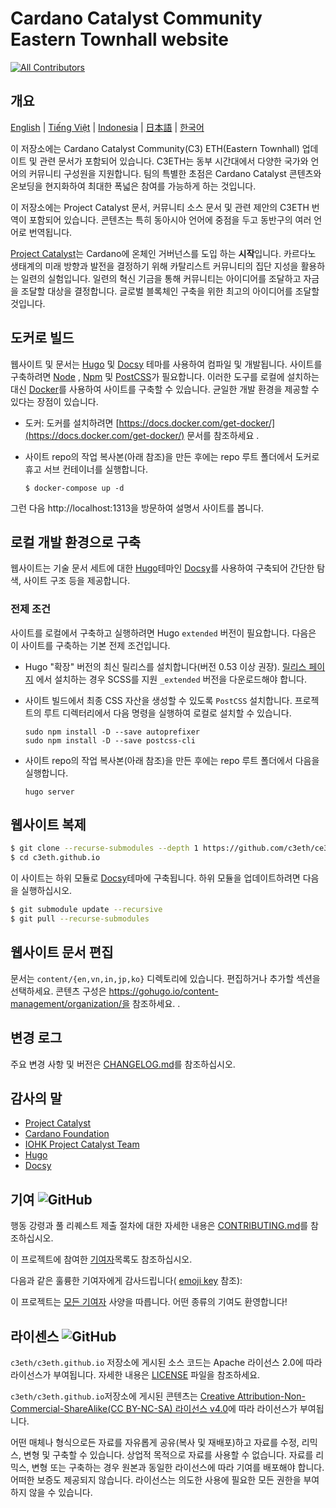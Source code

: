 # Cardano Catalyst Community Eastern Townhall website

<!-- ALL-CONTRIBUTORS-BADGE:START - Do not remove or modify this section -->
[![All Contributors](https://img.shields.io/badge/all_contributors-1-orange.svg?style=flat-square)](#contributors-)
<!-- ALL-CONTRIBUTORS-BADGE:END -->
## 개요

[English](/README/en/README.md) | [Tiếng Việt](/README/vi/README.md) | [Indonesia](/README/id/README.md) | [日本語](/README/ja/README.md) | [한국어](/README/ko/README.md)

이 저장소에는 Cardano Catalyst Community(C3) ETH(Eastern Townhall) 업데이트 및 관련 문서가 포함되어 있습니다. C3ETH는 동부 시간대에서 다양한 국가와 언어의 커뮤니티 구성원을 지원합니다. 팀의 특별한 초점은 Cardano Catalyst 콘텐츠와 온보딩을 현지화하여 최대한 폭넓은 참여를 가능하게 하는 것입니다.

이 저장소에는 Project Catalyst 문서, 커뮤니티 소스 문서 및 관련 제안의 C3ETH 번역이 포함되어 있습니다. 콘텐츠는 특히 동아시아 언어에 중점을 두고 동반구의 여러 언어로 번역됩니다.

[Project Catalyst](https://cardano.ideascale.com/)는 Cardano에 온체인 거버넌스를 도입 하는 **시작**입니다. 카르다노 생태계의 미래 방향과 발전을 결정하기 위해 카탈리스트 커뮤니티의 집단 지성을 활용하는 일련의 실험입니다. 일련의 혁신 기금을 통해 커뮤니티는 아이디어를 조달하고 자금을 조달할 대상을 결정합니다. 글로벌 블록체인 구축을 위한 최고의 아이디어를 조달할 것입니다.

## 도커로 빌드

웹사이트 및 문서는 [Hugo](https://gohugo.io/) 및 [Docsy](https://www.docsy.dev/) 테마를 사용하여 컴파일 및 개발됩니다. 사이트를 구축하려면 [Node](https://nodejs.org/en/) , [Npm](https://www.npmjs.com/) 및 [PostCSS](https://postcss.org/)가 필요합니다. 이러한 도구를 로컬에 설치하는 대신 [Docker](https://docs.docker.com/get-started/overview/)를 사용하여 사이트를 구축할 수 있습니다. 균일한 개발 환경을 제공할 수 있다는 장점이 있습니다.

- 도커: 도커를 설치하려면 [https://docs.docker.com/get-docker/](https://docs.docker.com/get-docker/) 문서를 참조하세요 .

- 사이트 repo의 작업 복사본(아래 참조)을 만든 후에는 repo 루트 폴더에서 도커로 휴고 서브 컨테이너를 실행합니다.

    ```
    $ docker-compose up -d
    ```

그런 다음 <a>http://localhost:1313</a>을 방문하여 설명서 사이트를 봅니다.

## 로컬 개발 환경으로 구축

웹사이트는 기술 문서 세트에 대한 [Hugo](https://www.docsy.dev/)테마인  [Docsy](https://gohugo.io/)를 사용하여 구축되어 간단한 탐색, 사이트 구조 등을 제공합니다.

### 전제 조건

사이트를 로컬에서 구축하고 실행하려면 <a>Hugo</a> <code>extended</code> 버전이 필요합니다. 다음은 이 사이트를 구축하는 기본 전제 조건입니다.

- Hugo "확장" 버전의 최신 릴리스를 설치합니다(버전 0.53 이상 권장). [릴리스 페이지](https://github.com/gohugoio/hugo/releases) 에서 설치하는 경우 SCSS를 지원 `_extended` 버전을 다운로드해야 합니다.

- 사이트 빌드에서 최종 CSS 자산을 생성할 수 있도록 `PostCSS` 설치합니다. 프로젝트의 루트 디렉터리에서 다음 명령을 실행하여 로컬로 설치할 수 있습니다.

    ```
    sudo npm install -D --save autoprefixer
    sudo npm install -D --save postcss-cli
    ```

- 사이트 repo의 작업 복사본(아래 참조)을 만든 후에는 repo 루트 폴더에서 다음을 실행합니다.

    ```
    hugo server
    ```

## 웹사이트 복제

```bash
$ git clone --recurse-submodules --depth 1 https://github.com/c3eth/ce3th.github.io
$ cd c3eth.github.io
```

이 사이트는 하위 모듈로 [Docsy](https://www.docsy.dev/)테마에 구축됩니다. 하위 모듈을 업데이트하려면 다음을 실행하십시오.

```bash
$ git submodule update --recursive
$ git pull --recurse-submodules
```

## 웹사이트 문서 편집

문서는 `content/{en,vn,in,jp,ko}` 디렉토리에 있습니다. 편집하거나 추가할 섹션을 선택하세요. 콘텐츠 구성은 https://gohugo.io/content-management/organization/을 참조하세요. .

## 변경 로그

주요 변경 사항 및 버전은 [CHANGELOG.md](CHANGELOG.md)를 참조하십시오.

## 감사의 말

- [Project Catalyst](https://cardano.ideascale.com/)
- [Cardano Foundation](https://cardanofoundation.org/)
- [IOHK Project Catalyst Team](https://iohk.io/)
- [Hugo](https://gohugo.io/)
- [Docsy](https://www.docsy.dev/)

## 기여 ![GitHub](https://img.shields.io/github/contributors/c3eth/c3eth.github.io)

행동 강령과 풀 리퀘스트 제출 절차에 대한 자세한 내용은 [CONTRIBUTING.md](/README/ko/CONTRIBUTING.md)를 참조하십시오.

이 프로젝트에 참여한 [기여자](https://github.com/c3eth/c3eth.github.io/graphs/contributors)목록도 참조하십시오.

다음과 같은 훌륭한 기여자에게 감사드립니다( [emoji key](https://allcontributors.org/docs/en/emoji-key) 참조):

<!-- ALL-CONTRIBUTORS-LIST:START - Do not remove or modify this section -->

<!-- ALL-CONTRIBUTORS-LIST:END -->

이 프로젝트는 [모든 기여자](https://github.com/all-contributors/all-contributors) 사양을 따릅니다. 어떤 종류의 기여도 환영합니다!

## 라이센스 ![GitHub](https://img.shields.io/github/license/c3eth/c3eth.github.io)

`c3eth/c3eth.github.io` 저장소에 게시된 소스 코드는 Apache 라이선스 2.0에 따라 라이선스가 부여됩니다. 자세한 내용은 [LICENSE](https://github.com/c3eth/c3eth.github.io/main/LICENSE.md) 파일을 참조하세요.

`c3eth/c3eth.github.io`저장소에 게시된 콘텐츠는 [Creative Attribution-Non-Commercial-ShareAlike(CC BY-NC-SA) 라이선스 v4.0](https://creativecommons.org/licenses/by-nc-sa/4.0/)에 따라 라이선스가 부여됩니다.

어떤 매체나 형식으로든 자료를 자유롭게 공유(복사 및 재배포)하고 자료를 수정, 리믹스, 변형 및 구축할 수 있습니다. 상업적 목적으로 자료를 사용할 수 없습니다. 자료를 리믹스, 변형 또는 구축하는 경우 원본과 동일한 라이선스에 따라 기여를 배포해야 합니다. 어떠한 보증도 제공되지 않습니다. 라이선스는 의도한 사용에 필요한 모든 권한을 부여하지 않을 수 있습니다.
